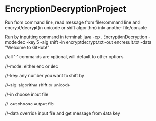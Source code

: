 # EncryptionDecryptionProject
Run from command line, read message from file/command line and encrypt/decrypt(in unicode or shift algorithm) into another file/console 

Run by inputting command in terminal: java -cp . EncryptionDecryption -mode dec -key 5 -alg shift -in encryptdecrypt.txt -out endresult.txt -data "Welcome to GitHub!"

//all '-' commands are optional, will default to other options

//-mode: either enc or dec

//-key: any number you want to shift by

//-alg: algorithm shift or unicode

//-in choose input file

//-out choose output file

//-data override input file and get message from data key
